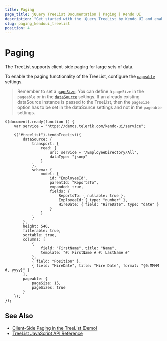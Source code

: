 ```yaml
---
title: Paging
page_title: jQuery TreeList Documentation | Paging | Kendo UI
description: "Get started with the jQuery TreeList by Kendo UI and enable the client-side paging feature."
slug: paging_kendoui_treelist
position: 4
---
```


# Paging

The TreeList supports client-side paging for large sets of data.

To enable the paging functionality of the TreeList, configure the [`pageable`](https://docs.telerik.com/kendo-ui/api/javascript/ui/treelist/configuration/pageable) settings.

> Remember to set a [`pageSize`](/api/javascript/data/datasource/configuration/pagesize). You can define a `pageSize` in the `pageable` or in the [`dataSource`](/api/javascript/ui/treelist/configuration/datasource) settings. If an already existing dataSource instance is passed to the TreeList, then the `pageSize` option has to be set in the dataSource settings and not in the `pageable` settings.

    $(document).ready(function () {
        var service = "https://demos.telerik.com/kendo-ui/service";

        $("#treelist").kendoTreeList({
            dataSource: {
                transport: {
                    read: {
                        url: service + "/EmployeeDirectory/All",
                        dataType: "jsonp"
                    }
                },
                schema: {
                    model: {
                        id: "EmployeeId",
                        parentId: "ReportsTo",
                        expanded: true,
                        fields: {
                            ReportsTo: { nullable: true },
                            EmployeeId: { type: "number" },
                            HireDate: { field: "HireDate", type: "date" }
                        }
                    }
                }
            },
            height: 540,
            filterable: true,
            sortable: true,
            columns: [
                {
                    field: "FirstName", title: "Name",
                    template: "#: FirstName # #: LastName #"
                },
                { field: "Position" },
                { field: "HireDate", title: "Hire Date", format: "{0:MMMM d, yyyy}" }
            ],
            pageable: {
                pageSize: 15,
                pageSizes: true
            }
        });
    });

## See Also

* [Client-Side Paging in the TreeList (Demo)](https://demos.telerik.com/kendo-ui/treelist/client-side-paging)
* [TreeList JavaScript API Reference](/api/javascript/ui/treelist)
